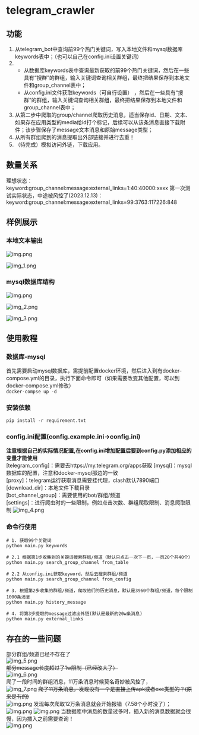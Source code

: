 # telegram_crawler
## 功能
1. 从telegram_bot中查询前99个热门关键词，写入本地文件和mysql数据库keywords表中；（也可以自己在config.ini设置关键词）
2. + 从数据库keywords表中查询最新获取的前99个热门关键词，然后在一些具有“搜群”的群组，输入关键词查询相关群组，最终把结果保存到本地文件和group_channel表中；
   + 从config.ini文件获取keywords（可自行设置） ，然后在一些具有“搜群”的群组，输入关键词查询相关群组，最终把结果保存到本地文件和group_channel表中；
3. 从第二步中爬取的group/channel爬取历史消息，适当保存id、日期、文本、如果存在应用类型的media给id打个标记，后续可以从该条消息直接下载附件；该步骤保存了message文本消息和原始message类型；
4. 从所有群组爬到的消息提取出外部链接并进行去重！
5. （待完成）模拟访问外链，下载应用。

## 数量关系
理想状态：  
keyword:group_channel:message:external_links=1:40:40000:xxxx
第一次测试实际状态，中途被风控了(2023.12.13)：  
keyword:group_channel:message:external_links=99:3763:117226:848


## 样例展示
### 本地文本输出
![img.png](img/img.png)

![img_1.png](img/img_1.png)

### mysql数据库结构
![img.png](img/img_9.png)

![img_2.png](img/img_2.png)

![img_3.png](img/img_3.png)

## 使用教程
### 数据库-mysql
首先需要启动mysql数据库，需提前配置docker环境，然后进入到有docker-compose.yml的目录，执行下面命令即可（如果需要改变其他配置，可以到docker-compose.yml修改）  
``docker-compse up -d``
### 安装依赖
``pip install -r requirement.txt``
### config.ini配置(config.example.ini->config.ini)
**注意根据自己的实际情况配置,在config.ini增加配置后要到config.py添加相应的变量才能使用**  
[telegram_config]：需要去https://my.telegram.org/apps获取
[mysql]：mysql数据库的配置，注意和docker-mysql那边的一致  
[proxy]：telegram运行获取消息需要挂代理，clash默认7890端口  
[download_dir]：本地文件下载目录  
[bot_channel_group]：需要使用的bot/群组/频道  
[settings]：进行爬虫时的一些限制，例如点击次数、群组爬取限制、消息爬取限制
![img_4.png](img/img_4.png)

### 命令行使用
```
# 1. 获取99个关键词
python main.py keywords

# 2.1 根据第1步收集到的关键词搜索群组/频道（默认只点击一次下一页，一页20个共40个）
python main.py search_group_channel from_table

# 2.2 从config.ini获取keyword，然后去搜索群组/频道
python main.py search_group_channel from_config

# 3. 根据第2步收集的群组/频道，爬取他们的历史消息，默认是3960个群组/频道，每个限制1000条消息
python main.py history_message

# 4. 将第3步提取的message过滤出外链(默认是最新的20w条消息)
python main.py external_links

```

## 存在的一些问题
部分群组/频道已经不存在了  
![img_5.png](img/img_5.png)  
~~部分message长度超过了1w限制（已经改大了）~~  
![img_6.png](img/img_6.png)  
爬了一段时间的群组消息，11万条消息时候莫名奇妙被风控了，  
![img_7.png](img/img_7.png)
~~爬了11万条消息，发现没有一个是直接上传apk或者exe类型的？(原来是有的)~~  
![img.png](img/img_8.png)
发现每次爬取12万条消息就会开始报错（7.58个小时没了）；  
![img.png](img/img_11.png)
![img.png](img/img_10.png)
当数据库中消息的数量过多时，插入新的消息数据就会很慢，因为插入之前需要查询！  
![img.png](img/img_12.png)